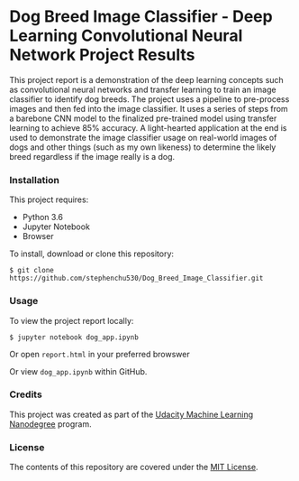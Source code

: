 # Dog Breed Image Classifier - Deep Learning Convolutional Neural Network Project Results

This project report is a demonstration of the deep learning concepts such as convolutional neural networks and transfer learning to train an image classifier to identify dog breeds. The project uses a pipeline to pre-process images and then fed into the image classifier. It uses a series of steps from a barebone CNN model to the finalized pre-trained model using transfer learning to achieve 85% accuracy. A light-hearted application at the end is used to demonstrate the image classifier usage on real-world images of dogs and other things (such as my own likeness) to determine the likely breed regardless if the image really is a dog.

### Installation

This project requires:
- Python 3.6
- Jupyter Notebook
- Browser

To install, download or clone this repository:

`$ git clone https://github.com/stephenchu530/Dog_Breed_Image_Classifier.git`

### Usage

To view the project report locally:

`$ jupyter notebook dog_app.ipynb`

Or open `report.html` in your preferred browswer

Or view `dog_app.ipynb` within GitHub.

### Credits

This project was created as part of the [Udacity Machine Learning Nanodegree](https://www.udacity.com/course/machine-learning-engineer-nanodegree--nd009) program.

### License

The contents of this repository are covered under the [MIT License](https://rem.mit-license.org/).
